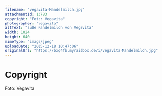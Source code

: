 ```yaml
---
filename: "vegavita-Mandelmilch.jpg"
attachmentId: 16783
copyright: "Foto: Vegavita"
photographer: "Vegavita"
altText: "süße Mandelmilch von Vegavita"
width: 1024
height: 640
mimeType: "image/jpeg"
uploadDate: "2015-12-18 10:47:06"
originalUrl: "https://bxq4fb.myraidbox.de/i/vegavita-Mandelmilch.jpg"
---
```


# Copyright

Foto: Vegavita
